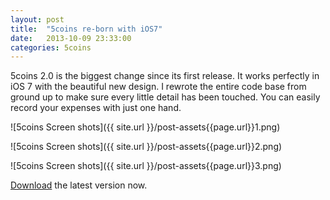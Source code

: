 ```yaml
---
layout: post
title:  "5coins re-born with iOS7"
date:   2013-10-09 23:33:00
categories: 5coins
---
```


5coins 2.0 is the biggest change since its first release. It works perfectly in iOS 7 with the beautiful new design. I rewrote the entire code base from ground up to make sure every little detail has been touched. You can easily record your expenses with just one hand. 

![5coins Screen shots]({{ site.url }}/post-assets{{page.url}}1.png)

![5coins Screen shots]({{ site.url }}/post-assets{{page.url}}2.png)

![5coins Screen shots]({{ site.url }}/post-assets{{page.url}}3.png)

[Download][5coins-link] the latest version now.

[5coins-link]: http://5coins.cmsight.com